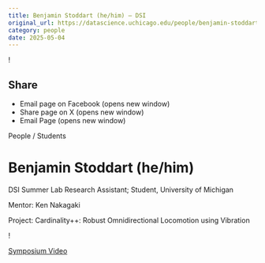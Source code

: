 ```yaml
---
title: Benjamin Stoddart (he/him) – DSI
original_url: https://datascience.uchicago.edu/people/benjamin-stoddart-he-him
category: people
date: 2025-05-04
---
```


<!-- Table-like structure detected -->

!

## Share

* Email page on Facebook (opens new window)
* Share page on X (opens new window)
* Email Page (opens new window)

<!-- Table-like structure detected -->

People / Students

# Benjamin Stoddart (he/him)

DSI Summer Lab Research Assistant; Student, University of Michigan

Mentor: Ken Nakagaki

Project: Cardinality++: Robust Omnidirectional Locomotion using Vibration

!

[Symposium Video](https://youtu.be/431yfrXOyS4)